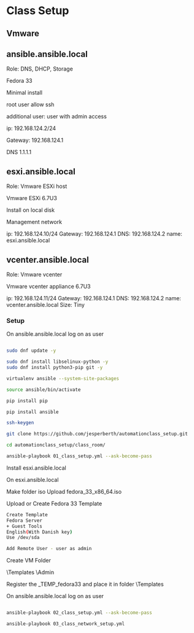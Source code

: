 # Class Setup

## Vmware

## ansible.ansible.local

Role: DNS, DHCP, Storage

Fedora 33

Minimal install

root user allow ssh

additional user: user with admin access

ip: 192.168.124.2/24

Gateway: 192.168.124.1

DNS 1.1.1.1

## esxi.ansible.local

Role: Vmware ESXi host

Vmware ESXi 6.7U3

Install on local disk

Management network

ip: 192.168.124.10/24
Gateway: 192.168.124.1
DNS: 192.168.124.2
name: esxi.ansible.local

## vcenter.ansible.local

Role: Vmware vcenter

Vmware vcenter appliance 6.7U3

ip: 192.168.124.11/24
Gateway: 192.168.124.1
DNS: 192.168.124.2
name: vcenter.ansible.local
Size: Tiny

### Setup

On ansible.ansible.local log on as user

```bash

sudo dnf update -y

sudo dnf install libselinux-python -y
sudo dnf install python3-pip git -y

virtualenv ansible --system-site-packages

source ansible/bin/activate

pip install pip

pip install ansible

ssh-keygen

git clone https://github.com/jesperberth/automationclass_setup.git

cd automationclass_setup/class_room/

ansible-playbook 01_class_setup.yml --ask-become-pass

```

Install esxi.ansible.local

On esxi.ansible.local

Make folder iso
Upload fedora_33_x86_64.iso

Upload or Create Fedora 33 Template

```bash
Create Template
Fedora Server
+ Guest Tools
English(With Danish key)
Use /dev/sda

Add Remote User - user as admin

```

Create VM Folder

\Templates
\Admin

Register the _TEMP_fedora33 and place it in folder \Templates

On ansible.ansible.local log on as user

```bash

ansible-playbook 02_class_setup.yml --ask-become-pass

ansible-playbook 03_class_network_setup.yml

```
